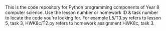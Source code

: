 This is the code repository for Python programming components of Year 8 computer science.
Use the lesson number or homework ID & task number to locate the code you're looking for. For example L5/T3.py refers to lesson 5, task 3, HWK8c/T2.py refers to homework assignment HWK8c, task 3.
